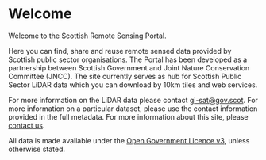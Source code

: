 Welcome
=======

Welcome to the Scottish Remote Sensing Portal.

Here you can find, share and reuse remote sensed data provided by Scottish public sector organisations. The Portal has been developed as a partnership between Scottish Government and Joint Nature Conservation Committee (JNCC). The site currently serves as hub for Scottish Public Sector LiDAR data which you can download by 10km tiles and web services.

For more information on the LiDAR data please contact [gi-sat@gov.scot](mailto:gi-sat@gov.scot). For more information on a particular dataset, please use the contact information provided in the full metadata. For more information about this site, please [contact us](mailto:gi-sat@gov.scot).

All data is made available under the [Open Government Licence v3](http://www.nationalarchives.gov.uk/doc/open-government-licence/version/3/), unless otherwise stated.
